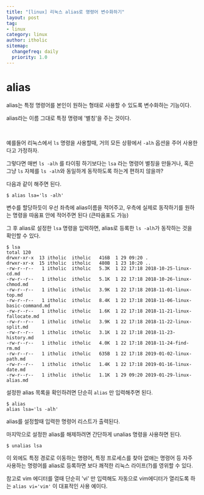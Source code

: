 ```yaml
---
title: "[linux] 리눅스 alias로 명령어 변수화하기"
layout: post
tag:
- linux
category: linux
author: itholic
sitemap:
  changefreq: daily
  priority: 1.0
---
```


# alias

alias는 특정 명령어를 본인이 원하는 형태로 사용할 수 있도록 변수화하는 기능이다.

alias라는 이름 그대로 특정 명령에 '별칭'을 주는 것이다.

<br/>

예를들어 리눅스에서 `ls` 명령을 사용할때, 거의 모든 상황에서 `-alh` 옵션을 주어 사용한다고 가정하자.

그렇다면 매번 `ls -alh` 를 타이핑 하기보다는 `lsa` 라는 명령어 별칭을 만들거나, 혹은 그냥 `ls` 자체를 `ls -alh`와 동일하게 동작하도록 하는게 편하지 않을까?

다음과 같이 해주면 된다.

```
$ alias lsa='ls -alh'
```

변수를 할당하듯이 우선 좌측에 alias이름을 적어주고, 우측에 실제로 동작하기를 원하는 명령을 따옴표 안에 적어주면 된다 (큰따옴표도 가능)

그 후 alias로 설정한 `lsa` 명령을 입력하면, alias로 등록한 `ls -alh`가 동작하는 것을 확인할 수 있다.

```
$ lsa
total 120
drwxr-xr-x  13 itholic  itholic   416B  1 29 09:20 .
drwxr-xr-x  15 itholic  itholic   480B  1 23 10:20 ..
-rw-r--r--   1 itholic  itholic   5.3K  1 22 17:18 2018-10-25-linux-cd.md
-rw-r--r--   1 itholic  itholic   5.1K  1 22 17:18 2018-10-26-linux-chmod.md
-rw-r--r--   1 itholic  itholic   3.9K  1 22 17:18 2018-11-01-linux-top.md
-rw-r--r--   1 itholic  itholic   8.4K  1 22 17:18 2018-11-06-linux-basic-command.md
-rw-r--r--   1 itholic  itholic   1.6K  1 22 17:18 2018-11-21-linux-fallocate.md
-rw-r--r--   1 itholic  itholic   3.9K  1 22 17:18 2018-11-22-linux-split.md
-rw-r--r--   1 itholic  itholic   3.1K  1 22 17:18 2018-11-23-history.md
-rw-r--r--   1 itholic  itholic   4.0K  1 22 17:18 2018-11-24-find-rm.md
-rw-r--r--   1 itholic  itholic   635B  1 22 17:18 2019-01-02-linux-path.md
-rw-r--r--   1 itholic  itholic   1.4K  1 22 17:18 2019-01-16-linux-date.md
-rw-r--r--   1 itholic  itholic   1.1K  1 29 09:20 2019-01-29-linux-alias.md
```

설정한 alias 목록을 확인하려면 단순히 `alias` 만 입력해주면 된다.

```
$ alias
alias lsa='ls -alh'
```

alias를 설정할때 입력한 명령어 리스트가 출력된다.

마지막으로 설정한 alias를 해제하려면 간단하게 unalias 명령을 사용하면 된다.

```
$ unalias lsa
```

이 외에도 특정 경로로 이동하는 명령어, 특정 프로세스를 찾아 없애는 명령어 등 자주 사용하는 명령어를 alias로 등록하면 보다 쾌적한 리눅스 라이프(?)를 영위할 수 있다.

참고로 vim 에디터를 열때 단순히 'vi' 만 입력해도 자동으로 vim에디터가 열리도록 하는 `alias vi='vim'` 이 대표적인 사용 예이다.
